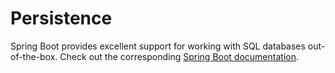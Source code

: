 # Persistence

Spring Boot provides excellent support for working with SQL databases out-of-the-box. Check out the corresponding
[Spring Boot documentation](https://docs.spring.io/spring-boot/docs/current/reference/htmlsingle/#boot-features-sql).
